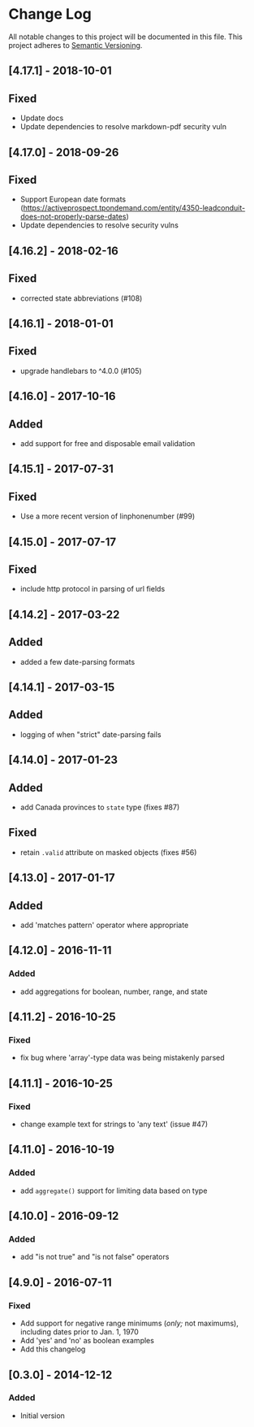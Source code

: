 # Change Log
All notable changes to this project will be documented in this file.
This project adheres to [Semantic Versioning](http://semver.org/).

## [4.17.1] - 2018-10-01
## Fixed
- Update docs
- Update dependencies to resolve markdown-pdf security vuln

## [4.17.0] - 2018-09-26
## Fixed
- Support European date formats (https://activeprospect.tpondemand.com/entity/4350-leadconduit-does-not-properly-parse-dates)
- Update dependencies to resolve security vulns

## [4.16.2] - 2018-02-16
## Fixed
- corrected state abbreviations (#108)

## [4.16.1] - 2018-01-01
## Fixed
- upgrade handlebars to ^4.0.0 (#105)

## [4.16.0] - 2017-10-16
## Added
- add support for free and disposable email validation

## [4.15.1] - 2017-07-31
## Fixed
- Use a more recent version of linphonenumber (#99)

## [4.15.0] - 2017-07-17
## Fixed
- include http protocol in parsing of url fields

## [4.14.2] - 2017-03-22
## Added
- added a few date-parsing formats

## [4.14.1] - 2017-03-15
## Added
- logging of when "strict" date-parsing fails

## [4.14.0] - 2017-01-23
## Added
- add Canada provinces to `state` type (fixes #87)
## Fixed
- retain `.valid` attribute on masked objects (fixes #56)

## [4.13.0] - 2017-01-17
## Added
- add 'matches pattern' operator where appropriate

## [4.12.0] - 2016-11-11
### Added
- add aggregations for boolean, number, range, and state

## [4.11.2] - 2016-10-25
### Fixed
- fix bug where 'array'-type data was being mistakenly parsed

## [4.11.1] - 2016-10-25
### Fixed
- change example text for strings to 'any text' (issue #47)

## [4.11.0] - 2016-10-19
### Added
- add `aggregate()` support for limiting data based on type

## [4.10.0] - 2016-09-12
### Added
- add "is not true" and "is not false" operators

## [4.9.0] - 2016-07-11
### Fixed
- Add support for negative range minimums (_only;_ not maximums), including dates prior to Jan. 1, 1970
- Add 'yes' and 'no' as boolean examples
- Add this changelog

## [0.3.0] - 2014-12-12
### Added
- Initial version
